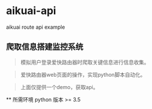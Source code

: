 # aikuai-api
aikuai  route  api example

##  爬取信息搭建监控系统

>  模拟用户登录爱快路由器时爬取关键信息进行信息收集。

>  爱快路由器web页面的操作，实现python脚本自动化。

>  上面仅提供一个demo，获取api。


** 所需环境 python 版本 >= 3.5    
